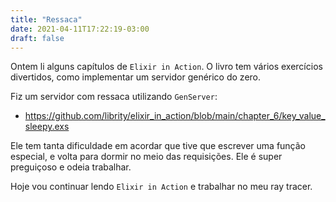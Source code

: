 ```yaml
---
title: "Ressaca"
date: 2021-04-11T17:22:19-03:00
draft: false
---
```


Ontem li alguns capítulos de `Elixir in Action`.
O livro tem vários exercícios divertidos,
como implementar um servidor genérico do zero.

Fiz um servidor com ressaca utilizando `GenServer`:

- https://github.com/librity/elixir_in_action/blob/main/chapter_6/key_value_sleepy.exs

Ele tem tanta dificuldade em acordar que tive que escrever uma função especial,
e volta para dormir no meio das requisições.
Ele é super preguiçoso e odeia trabalhar.

Hoje vou continuar lendo `Elixir in Action` e trabalhar no meu ray tracer.
